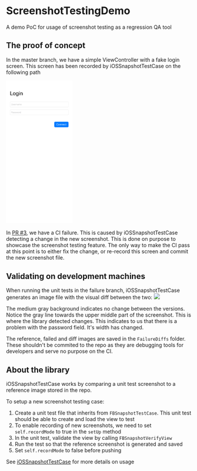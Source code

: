 # ScreenshotTestingDemo

A demo PoC for usage of screenshot testing as a regression QA tool

## The proof of concept

In the master branch, we have a simple ViewController with a fake login screen. This screen has been recorded by iOSSnapshotTestCase on the following path

<img src="/ScreenshotTestingDemoTests/ReferenceImages_64/ScreenshotTestingDemoTests.ScreenshotTestingDemoTests/testExample%402x.png" width="180"/>

In [PR #3](https://github.com/Ferdzz/ScreenshotTestingDemo/pull/3), we have a CI failure. This is caused by iOSSnapshotTestCase detecting a change in the new screenshot. This is done on purpose to showcase the screenshot testing feature. The only way to make the CI pass at this point is to either fix the change, or re-record this screen and commit the new screenshot file. 

## Validating on development machines

When running the unit tests in the failure branch, iOSSnapshotTestCase generates an image file with the visual diff between the two:
<img src="https://user-images.githubusercontent.com/7923672/156423594-4df37e41-e458-4a51-9bb1-601b1919a866.png" width="180"/>

The medium gray background indicates no change between the versions. Notice the gray line towards the upper middle part of the screenshot. This is where the library detected changes. This indicates to us that there is a problem with the password field. It's width has changed.

The reference, failed and diff images are saved in the `FailureDiffs` folder. These shouldn't be commited to the repo as they are debugging tools for developers and serve no purpose on the CI.

## About the library

iOSSnapshotTestCase works by comparing a unit test screenshot to a reference image stored in the repo. 

To setup a new screenshot testing case:
1. Create a unit test file that inherits from `FBSnapshotTestCase`. This unit test should be able to create and load the view to test
2. To enable recording of new screenshots, we need to set `self.recordMode` to true in the `setUp` method
3. In the unit test, validate the view by calling `FBSnapshotVerifyView`
4. Run the test so that the reference screenshot is generated and saved
5. Set `self.recordMode` to false before pushing

See [iOSSnapshotTestCase](https://github.com/uber/ios-snapshot-test-case) for more details on usage
